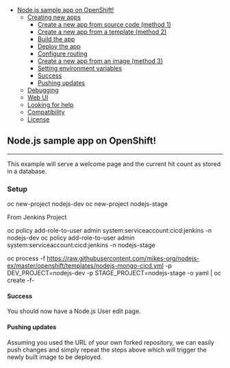 

<!-- toc -->

- [Node.js sample app on OpenShift!](#nodejs-sample-app-on-openshift)
  * [Creating new apps](#creating-new-apps)
    + [Create a new app from source code (method 1)](#create-a-new-app-from-source-code-method-1)
    + [Create a new app from a template (method 2)](#create-a-new-app-from-a-template-method-2)
    + [Build the app](#build-the-app)
    + [Deploy the app](#deploy-the-app)
    + [Configure routing](#configure-routing)
    + [Create a new app from an image (method 3)](#create-a-new-app-from-an-image-method-3)
    + [Setting environment variables](#setting-environment-variables)
    + [Success](#success)
    + [Pushing updates](#pushing-updates)
  * [Debugging](#debugging)
  * [Web UI](#web-ui)
  * [Looking for help](#looking-for-help)
  * [Compatibility](#compatibility)
  * [License](#license)

<!-- tocstop -->

## Node.js sample app on OpenShift!
-----------------

This example will serve a welcome page and the current hit count as stored in a database.


### Setup 

oc new-project nodejs-dev
oc new-project nodejs-stage

From Jenkins Project

oc policy add-role-to-user admin system:serviceaccount:cicd:jenkins -n nodejs-dev
oc policy add-role-to-user admin system:serviceaccount:cicd:jenkins -n nodejs-stage

oc process -f  https://raw.githubusercontent.com/mikes-org/nodejs-ex/master/openshift/templates/nodejs-mongo-cicd.yml -p DEV_PROJECT=nodejs-dev -p STAGE_PROJECT=nodejs-stage -o yaml | oc create -f-




#### Success

You should now have a Node.js User edit page.

#### Pushing updates

Assuming you used the URL of your own forked repository, we can easily push changes and simply repeat the steps above which will trigger the newly built image to be deployed.

